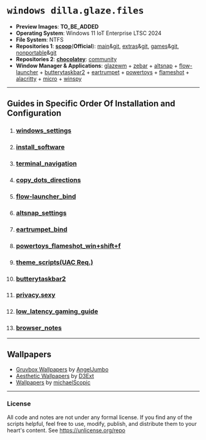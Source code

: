 # `windows dilla.glaze.files`
- **Preview Images**: **TO_BE_ADDED**
- **Operating System**: Windows 11 IoT Enterprise LTSC 2024
- **File System**: NTFS
- **Repositories 1**: [**scoop**](https://scoop.sh/)(**Official**): [main](https://scoop.sh/#/apps?q=%22https%3A%2F%2Fgithub.com%2FScoopInstaller%2FMain%22)&[git](https://github.com/ScoopInstaller/Main),  [extras](https://scoop.sh/#/apps?q=%22https%3A%2F%2Fgithub.com%2FScoopInstaller%2FExtras%22)&[git](https://github.com/ScoopInstaller/Extras), [games](https://scoop.sh/#/apps?q=%22https%3A%2F%2Fgithub.com%2FCalinou%2Fscoop-games%22)&[git](https://github.com/Calinou/scoop-games), [nonportable](https://scoop.sh/#/apps?q=%22https%3A%2F%2Fgithub.com%2FScoopInstaller%2FNonportable%22)&[git](https://github.com/ScoopInstaller/Nonportable)
- **Repositories 2**: [**chocolatey**](https://chocolatey.org/): [community](https://community.chocolatey.org/packages)
- **Window Manager & Applications**: [glazewm](https://github.com/glzr-io/glazewm) + [zebar](https://github.com/glzr-io/zebar) + [altsnap](https://github.com/RamonUnch/AltSnap) + [flow-launcher](https://github.com/Flow-Launcher/Flow.Launcher) + [butterytaskbar2](https://github.com/LuisThiamNye/ButteryTaskbar2) + [eartrumpet](https://github.com/File-New-Project/EarTrumpet) + [powertoys](https://github.com/microsoft/PowerToys) + [flameshot](https://github.com/flameshot-org/flameshot) + [alacritty](https://github.com/alacritty/alacritty) + [micro](https://github.com/zyedidia/micro) + [winspy](https://github.com/strobejb/winspy)
---
## Guides in Specific Order Of Installation and Configuration
1. ### [**windows_settings**](https://github.com/dillacorn/win-glaze-dots/blob/main/Windows_Settings.md)
2. ### [**install_software**](https://github.com/dillacorn/win-glaze-dots/blob/main/install_software.md)
3. ### [**terminal_navigation**](https://github.com/dillacorn/win-glaze-dots/blob/main/terminal_navigation.md)
4. ### [**copy_dots_directions**](https://github.com/dillacorn/win-glaze-dots/blob/main/copy_dots_directions.md)
5. ### [**flow-launcher_bind**](https://github.com/dillacorn/win-glaze-dots/blob/main/flow-launcher_bind.png)
6. ### [**altsnap_settings**](https://github.com/dillacorn/win-glaze-dots/blob/main/altsnap_settings.md)
7. ### [**eartrumpet_bind**](https://github.com/dillacorn/win-glaze-dots/blob/main/eartrumpet_bind.png)
8. ### [**powertoys_flameshot_win+shift+f**](https://github.com/dillacorn/win-glaze-dots/blob/main/powertoys_flameshot_win%2Bshift%2Bf.md)
9. ### [**theme_scripts(UAC Req.)**](https://github.com/dillacorn/win-glaze-dots/tree/main/theme_scripts(UAC%20Req.))
10. ### [**butterytaskbar2**](https://github.com/dillacorn/win-glaze-dots/blob/main/butterytaskbar2.png)
11. ### [**privacy.sexy**](https://github.com/dillacorn/win-glaze-dots/blob/main/privacy.sexy.md)
12. ### [**low_latency_gaming_guide**](https://github.com/dillacorn/win-glaze-dots/blob/main/low_latency_gaming_guide.md)
13. ### [**browser_notes**](https://github.com/dillacorn/win-glaze-dots/tree/main/browser_notes)
---
## Wallpapers
- [Gruvbox Wallpapers](https://github.com/AngelJumbo/gruvbox-wallpapers) by [AngelJumbo](https://github.com/AngelJumbo)
- [Aesthetic Wallpapers](https://github.com/D3Ext/aesthetic-wallpapers) by [D3Ext](https://github.com/D3Ext)
- [Wallpapers](https://github.com/michaelScopic/Wallpapers) by [michaelScopic](https://github.com/michaelScopic)
---
### License
All code and notes are not under any formal license. If you find any of the scripts helpful, feel free to use, modify, publish, and distribute them to your heart's content. See https://unlicense.org/repo
